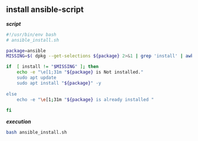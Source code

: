## install ansible-script

**_script_**
```bash
#!/usr/bin/env bash
# ansible_install.sh

package=ansible
MISSING=$( dpkg --get-selections ${package} 2>&1 | grep 'install' | awk '{ print $2 }')

if  [ install != "$MISSING" ]; then
    echo -e "\e[1;31m "${package} is Not installed."
    sudo apt update
    sudo apt install "${package}" -y
        
else
    echo -e "\e[1;31m "${package} is already installed "
    
fi
```

**_execution_**

```bash
bash ansible_install.sh
```
